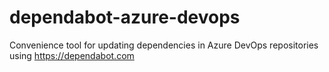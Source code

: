 # dependabot-azure-devops
 Convenience tool for updating dependencies in Azure DevOps repositories using https://dependabot.com
